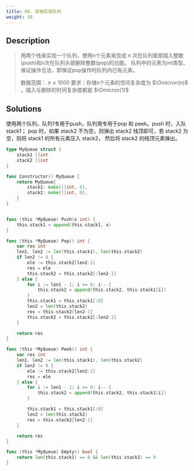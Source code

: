 ```yaml
---
title: 09. 双栈实现队列
weight: 10
---
```


## Description
> 用两个栈来实现一个队列，使用n个元素来完成 n 次在队列尾部插入整数(push)和n次在队列头部删除整数(pop)的功能。 队列中的元素为int类型。保证操作合法，即保证pop操作时队列内已有元素。
> 
> 数据范围： $n \le 1000$
> 要求：存储n个元素的空间复杂度为 $\Omicron(n)$ ，插入与删除的时间复杂度都是 $\Omicron(1)$


## Solutions

使用两个队列，队列1专用于push，队列用专用于pop 和 peek。push 时，入队 stack1； pop 时，如果 stack2 不为空，则弹出 stack2 栈顶即可，若 stack2 为空，则将 stack1 的所有元素压入 stack2， 然后将 stack2 的栈顶元素弹出。

```go
type MyQueue struct {
	stack1 []int
	stack2 []int
}

func Constructor() MyQueue {
    return MyQueue{
        stack1: make([]int, 0),
        stack2: make([]int, 0),
    }
}


func (this *MyQueue) Push(x int) {
	this.stack1 = append(this.stack1, x)
}

func (this *MyQueue) Pop() int {
	var res int
	len1, len2 := len(this.stack1), len(this.stack2)
	if len2 != 0 {
		ele := this.stack2[len2-1]
		res = ele
		this.stack2 = this.stack2[:len2-1]
	} else {
		for i := len1 - 1; i >= 0; i-- {
			this.stack2 = append(this.stack2, this.stack1[i])
		}
		this.stack1 = this.stack1[:0]
		len2 = len(this.stack2)
		res = this.stack2[len2-1]
		this.stack2 = this.stack2[:len2-1]
	}

	return res
}

func (this *MyQueue) Peek() int {
	var res int
	len1, len2 := len(this.stack1), len(this.stack2)
	if len2 != 0 {
		ele := this.stack2[len2-1]
		res = ele
	} else {
		for i := len1 - 1; i >= 0; i-- {
			this.stack2 = append(this.stack2, this.stack1[i])
		}

		this.stack1 = this.stack1[:0]
		len2 = len(this.stack2)
		res = this.stack2[len2-1]
	}

	return res
}

func (this *MyQueue) Empty() bool {
	return len(this.stack1) == 0 && len(this.stack2) == 0
}
```
